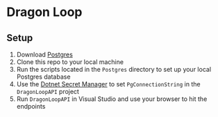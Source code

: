 # Dragon Loop

## Setup
1. Download [Postgres](https://www.postgresql.org/)
2. Clone this repo to your local machine
3. Run the scripts located in the `Postgres` directory to set up your local Postgres database
4. Use the [Dotnet Secret Manager](https://docs.microsoft.com/en-us/aspnet/core/security/app-secrets?view=aspnetcore-2.2&tabs=windows) to set `PgConnectionString` in the `DragonLoopAPI` project
5. Run `DragonLoopAPI` in Visual Studio and use your browser to hit the endpoints

